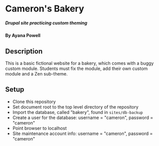 # Cameron's Bakery

##### Drupal site practicing custom theming
#### By Ayana Powell

## Description

This is a basic fictional website for a bakery, which comes with a buggy custom module.
Students must fix the module, add their own custom module and a Zen sub-theme.

## Setup

* Clone this repository
* Set document root to the top level directory of the repository
* Import the database, called "bakery", found in `sites/db-backup`
* Create a user for the database: username = "cameron", password = "cameron"
* Point browser to localhost
* Site maintenance account info: username = "cameron", password = "cameron"
